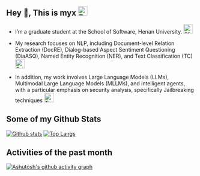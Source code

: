 ## Hey 👋, This is myx <img src="https://raw.githubusercontent.com/Tarikul-Islam-Anik/Animated-Fluent-Emojis/master/Emojis/Smilies/Beaming%20Face%20with%20Smiling%20Eyes.png" alt="Beaming Face with Smiling Eyes" width="25" height="25" />

- I’m a graduate student at the School of Software, Henan University. <img src="https://raw.githubusercontent.com/Tarikul-Islam-Anik/Animated-Fluent-Emojis/master/Emojis/Smilies/Slightly%20Smiling%20Face.png" alt="Slightly Smiling Face" width="25" height="25" />

- My research focuses on NLP, including Document-level Relation Extraction (DocRE), Dialog-based Aspect Sentiment Questioning (DiaASQ), Named Entity Recognition (NER), and Text Classification (TC) <img src="https://raw.githubusercontent.com/Tarikul-Islam-Anik/Animated-Fluent-Emojis/master/Emojis/Smilies/Grinning%20Face%20with%20Big%20Eyes.png" alt="Grinning Face with Big Eyes" width="25" height="25" />

- In addition, my work involves Large Language Models (LLMs), Multimodal Large Language Models (MLLMs), and intelligent agents, with a particular emphasis on security analysis, specifically Jailbreaking techniques <img src="https://raw.githubusercontent.com/Tarikul-Islam-Anik/Animated-Fluent-Emojis/master/Emojis/Smilies/Thinking%20Face.png" alt="Thinking Face" width="25" height="25" />

## Some of my Github Stats

[![Github stats](https://github-readme-stats.vercel.app/api?username=maoxuxu&show_icons=true&include_all_commits=true)](https://github.com/maoxuxu/github-readme-stats)
[![Top Langs](https://github-readme-stats.vercel.app/api/top-langs/?username=maoxuxu&layout=compact)](https://github.com/maoxuxu/github-readme-stats)

## Activities of the past month
[![Ashutosh's github activity graph](https://github-readme-activity-graph.vercel.app/graph?username=maoxuxu&theme=dracula)](https://github.com/ashutosh00710/github-readme-activity-graph)
